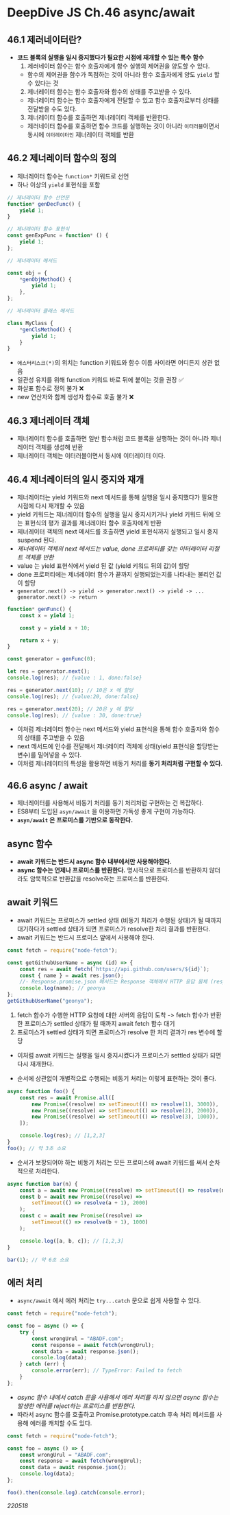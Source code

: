 # DeepDive JS Ch.46 async/await

## 46.1 제러네이터란?

- **코드 블록의 실행을 일시 중지했다가 필요한 시점에 재개할 수 있는 특수 함수**
  1. 제러네이터 함수는 함수 호출자에게 함수 실행의 제어권을 양도할 수 있다.
  - 함수의 제어권을 함수가 독점하는 것이 아니라 함수 호출자에게 양도 `yield` 할 수 있다는 것
  2. 제너레이터 함수는 함수 호출자와 함수의 상태를 주고받을 수 있다.
  - 제너레이터 함수는 함수 호출자에게 전달할 수 있고 함수 호출자로부터 상태를 전달받을 수도 있다.
  3. 제너레이터 함수를 호출하면 제너레이터 객체를 반환한다.
  - 제러네이터 함수를 호출하면 함수 코드를 실행하는 것이 아니라 `이터러블`이면서 동시에 `이터레이터인` 제너레이터 객체를 반환

## 46.2 제너레이터 함수의 정의

- 제너레이터 함수는 `function*` 키워드로 선언
- 하나 이상의 `yield` 표현식을 포함

```js
// 제너레이터 함수 선언문
function* genDecFunc() {
	yield 1;
}

// 제너레이터 함수 표현식
const genExpFunc = function* () {
	yield 1;
};

// 제너레이터 메서드

const obj = {
	*genObjMethod() {
		yield 1;
	},
};

// 제너레이터 클래스 메서드

class MyClass {
	*genClsMethod() {
		yield 1;
	}
}
```

- `애스터리스크(*)`의 위치는 function 키워드와 함수 이름 사이라면 어디든지 상관 없음
- 일관성 유지를 위해 function 키워드 바로 뒤에 붙이는 것을 권장 ✅
- 화살표 함수로 정의 불가 ❌
- new 연산자와 함께 생성자 함수로 호출 불가 ❌

## 46.3 제너레이터 객체

- 제너레이터 함수를 호출하면 일반 함수처럼 코드 블록을 실행하는 것이 아니라 제너레이터 객체를 생성해 반환
- 제너레이터 객체는 이터러블이면서 동시에 이터레이터 이다.

## 46.4 제너레이터의 일시 중지와 재개

- 제너레이터는 yield 키워드와 next 메서드를 통해 실행을 일시 중지했다가 필요한 시점에 다시 재개할 수 있음
- yield 키워드는 제너레이터 함수의 실행을 일시 중지시키거나 yield 키워드 뒤에 오는 표현식의 평가 결과를 제너레이터 함수 호출자에게 반환
- 제너레이터 객체의 next 메서드를 호출하면 yield 표현식까지 실행되고 일시 중지 suspend 된다.
- _제너레이터 객체의 next 메서드는 value, done 프로퍼티를 갖는 이터레이터 리절트 객체를 반환_
- value 는 yield 표현식에서 yield 된 값 (yield 키워드 뒤의 값)이 할당
- done 프로퍼티에는 제너레이터 함수가 끝까지 실행되었는지를 나타내는 불리언 값이 할당
- `generator.next() -> yield -> generator.next() -> yield -> ... generator.next() -> return`

```js
function* genFunc() {
	const x = yield 1;

	const y = yield x + 10;

	return x + y;
}

const generator = genFunc(0);

let res = generator.next();
console.log(res); // {value : 1, done:false}

res = generator.next(10); // 10은 x 에 할당
console.log(res); // {value:20, done:false}

res = generator.next(20); // 20은 y 에 할당
console.log(res); // {value : 30, done:true}
```

- 이처럼 제너레이터 함수는 next 메서드와 yield 표현식을 통해 함수 호출자와 함수의 상태를 주고받을 수 있음
- next 메서드에 인수를 전달해서 제너레이터 객체에 상태(yield 표현식을 할당받는 변수)를 밀어넣을 수 있다.
- 이처럼 제너레이터의 특성을 활용하면 비동기 처리를 **동기 처리처럼 구현할 수 있다.**

## 46.6 async / await

- 제너레이터를 사용해서 비동기 처리를 동기 처리처럼 구현하는 건 복잡하다.
- ES8부터 도입된 `asyn/await` 을 이용하면 가독성 좋게 구현이 가능하다.
- **`asyn/await` 은 프로미스를 기반으로 동작한다.**

## async 함수

- **await 키워드는 반드시 async 함수 내부에서만 사용해야한다.**
- **async 함수는 언제나 프로미스를 반환한다.** 명시적으로 프로미스를 반환하지 않더라도 암묵적으로 반환값을 resolve하는 프로미스를 반환한다.

## await 키워드

- await 키워드는 프로미스가 settled 상태 (비동기 처리가 수행된 상태)가 될 때까지 대기하다가 settled 상태가 되면 프로미스가 resolve한 처리 결과를 반환한다.
- await 키워드는 반드시 프로미스 앞에서 사용해야 한다.

```js
const fetch = require("node-fetch");

const getGithubUserName = async (id) => {
	const res = await fetch(`https://api.github.com/users/${id}`);
	const { name } = await res.json();
	//- Response.promise.json 메서드는 Response 객체에서 HTTP 응답 몸체 (response body) 를 취득하여 역직렬화 (parse) 한다.
	console.log(name); // geonya
};
getGithubUserName("geonya");
```

1. fetch 함수가 수행한 HTTP 요청에 대한 서버의 응답이 도착 -> fetch 함수가 반환한 프로미스가 settled 상태가 될 때까지 await fetch 함수 대기
2. 프로미스가 settled 상태가 되면 프로미스가 resolve 한 처리 결과가 res 변수에 할당

- 이처럼 await 키워드는 실행을 일시 중지시켰다가 프로미스가 settled 상태가 되면 다시 재개한다.

- 순서에 상관없이 개별적으로 수행되는 비동기 처리는 이렇게 표현하는 것이 좋다.

```js
async function foo() {
	const res = await Promise.all([
		new Promise((resolve) => setTimeout(() => resolve(1), 3000)),
		new Promise((resolve) => setTimeout(() => resolve(2), 2000)),
		new Promise((resolve) => setTimeout(() => resolve(3), 1000)),
	]);

	console.log(res); // [1,2,3]
}
foo(); // 약 3초 소요
```

- 순서가 보장되어야 하는 비동기 처리는 모든 프로미스에 await 키워드를 써서 순차적으로 처리한다.

```js
async function bar(n) {
	const a = await new Promise((resolve) => setTimeout(() => resolve(n), 3000));
	const b = await new Promise((resolve) =>
		setTimeout(() => resolve(a + 1), 2000)
	);
	const c = await new Promise((resolve) =>
		setTimeout(() => resolve(b + 1), 1000)
	);

	console.log([a, b, c]); // [1,2,3]
}

bar(1); // 약 6초 소요
```

## 에러 처리

- `async/await` 에서 에러 처리는 `try...catch` 문으로 쉽게 사용할 수 있다.

```js
const fetch = require("node-fetch");

const foo = async () => {
	try {
		const wrongUrul = "ABADF.com";
		const response = await fetch(wrongUrul);
		const data = await response.json();
		console.log(data);
	} catch (err) {
		console.error(err); // TypeError: Failed to fetch
	}
};
```

- _async 함수 내에서 catch 문을 사용해서 에러 처리를 하지 않으면 async 함수는 발생한 에러를 reject하는 프로미스를 반환한다._
- 따라서 async 함수를 호출하고 Promise.prototype.catch 후속 처리 메서드를 사용해 에러를 캐치할 수도 있다.

```js
const fetch = require("node-fetch");

const foo = async () => {
	const wrongUrul = "ABADF.com";
	const response = await fetch(wrongUrul);
	const data = await response.json();
	console.log(data);
};

foo().then(console.log).catch(console.error);
```

_220518_
